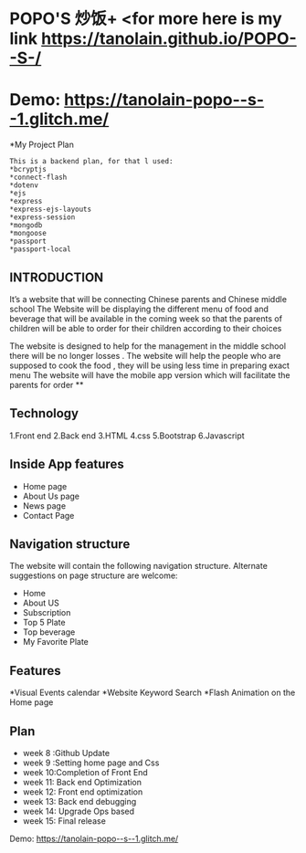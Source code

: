 # POPO'S 炒饭+ <for more here is my link https://tanolain.github.io/POPO--S-/
# Demo: https://tanolain-popo--s--1.glitch.me/

*My Project Plan

    This is a backend plan, for that l used:
    *bcryptjs
    *connect-flash
    *dotenv
    *ejs
    *express
    *express-ejs-layouts
    *express-session
    *mongodb
    *mongoose
    *passport
    *passport-local

 ## INTRODUCTION
It’s a website that will be connecting Chinese parents and Chinese middle school 
The Website will be displaying the different menu of food and beverage that will be available in the coming week so that  the parents of children will be able to order for their children  according to their choices 

The website is designed to help for the management in the middle school  there will be no longer losses .
The website will help the people who are supposed to cook the food , they will be using less time in preparing exact menu 
The website will have the mobile app version which will facilitate the parents for order **
##  Technology
1.Front end
2.Back end 
3.HTML
4.css
5.Bootstrap
6.Javascript
## Inside App features
* Home page
* About Us page
* News page
* Contact Page

## Navigation structure
The website will contain the following navigation structure. 
Alternate suggestions on page structure are welcome: 
* Home 
* About US 
* Subscription
* Top 5 Plate 
* Top beverage  
* My Favorite Plate 
## Features
*Visual Events calendar 
*Website Keyword Search 
*Flash Animation on the Home page 

## Plan 
* week 8 :Github Update
* week 9 :Setting home page and Css
* week 10:Completion of Front End
* week 11: Back end Optimization
* week 12: Front end optimization
* week 13: Back end debugging
* week 14: Upgrade Ops based
* week 15: Final release


Demo: https://tanolain-popo--s--1.glitch.me/

